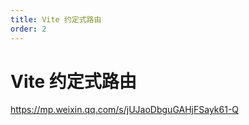 ```yaml
---
title: Vite 约定式路由
order: 2
---
```


# Vite 约定式路由

https://mp.weixin.qq.com/s/jUJaoDbguGAHjFSayk61-Q
